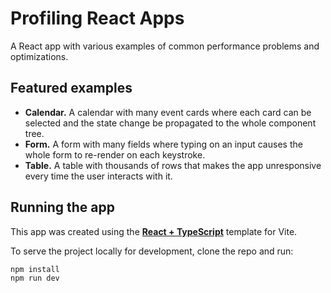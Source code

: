 # Profiling React Apps

A React app with various examples of common performance problems and optimizations.

## Featured examples

- **Calendar.** A calendar with many event cards where each card can be selected and the state change be propagated to the whole component tree.
- **Form.** A form with many fields where typing on an input causes the whole form to re-render on each keystroke.
- **Table.** A table with thousands of rows that makes the app unresponsive every time the user interacts with it.

## Running the app

This app was created using the **[React + TypeScript](https://github.com/vitejs/vite/tree/main/packages/create-vite/template-react-ts)** template for Vite.

To serve the project locally for development, clone the repo and run:

```
npm install
npm run dev
```
